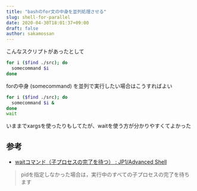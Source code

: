 ```yaml
---
title: "bashのfor文の中身を並列処理させる"
slug: shell-for-parallel
date: 2020-04-30T18:01:37+09:00
draft: false
author: sakamossan
---
```


こんなスクリプトがあったとして

```sh
for i ($find ./src); do
  somecommand $i
done
```

forの中身 (somecommand) を並列で実行したい場合はこうすればよい

```sh
for i ($find ./src); do
  somecommand $i &
done
wait
```

いままでxargsを使ったりもしてたが、waitを使う方が分かりやすくてよかった


## 参考

- [waitコマンド（子プロセスの完了を待つ） : JP1/Advanced Shell](http://itdoc.hitachi.co.jp/manuals/3021/3021313320/JPAS0399.HTM)

> pidを指定しなかった場合は，実行中のすべての子プロセスの完了を待ちます


